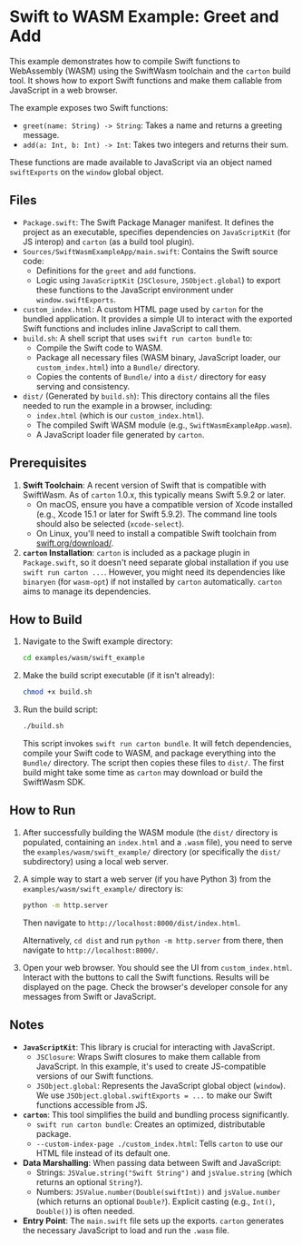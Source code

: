 # Swift to WASM Example: Greet and Add

This example demonstrates how to compile Swift functions to WebAssembly (WASM) using the SwiftWasm toolchain and the `carton` build tool. It shows how to export Swift functions and make them callable from JavaScript in a web browser.

The example exposes two Swift functions:
- `greet(name: String) -> String`: Takes a name and returns a greeting message.
- `add(a: Int, b: Int) -> Int`: Takes two integers and returns their sum.

These functions are made available to JavaScript via an object named `swiftExports` on the `window` global object.

## Files

- `Package.swift`: The Swift Package Manager manifest. It defines the project as an executable, specifies dependencies on `JavaScriptKit` (for JS interop) and `carton` (as a build tool plugin).
- `Sources/SwiftWasmExampleApp/main.swift`: Contains the Swift source code:
    - Definitions for the `greet` and `add` functions.
    - Logic using `JavaScriptKit` (`JSClosure`, `JSObject.global`) to export these functions to the JavaScript environment under `window.swiftExports`.
- `custom_index.html`: A custom HTML page used by `carton` for the bundled application. It provides a simple UI to interact with the exported Swift functions and includes inline JavaScript to call them.
- `build.sh`: A shell script that uses `swift run carton bundle` to:
    - Compile the Swift code to WASM.
    - Package all necessary files (WASM binary, JavaScript loader, our `custom_index.html`) into a `Bundle/` directory.
    - Copies the contents of `Bundle/` into a `dist/` directory for easy serving and consistency.
- `dist/` (Generated by `build.sh`): This directory contains all the files needed to run the example in a browser, including:
    - `index.html` (which is our `custom_index.html`).
    - The compiled Swift WASM module (e.g., `SwiftWasmExampleApp.wasm`).
    - A JavaScript loader file generated by `carton`.

## Prerequisites

1.  **Swift Toolchain**: A recent version of Swift that is compatible with SwiftWasm. As of `carton` 1.0.x, this typically means Swift 5.9.2 or later.
    - On macOS, ensure you have a compatible version of Xcode installed (e.g., Xcode 15.1 or later for Swift 5.9.2). The command line tools should also be selected (`xcode-select`).
    - On Linux, you'll need to install a compatible Swift toolchain from [swift.org/download/](https://swift.org/download/).
2.  **`carton` Installation**: `carton` is included as a package plugin in `Package.swift`, so it doesn't need separate global installation if you use `swift run carton ...`. However, you might need its dependencies like `binaryen` (for `wasm-opt`) if not installed by `carton` automatically. `carton` aims to manage its dependencies.

## How to Build

1.  Navigate to the Swift example directory:
    ```bash
    cd examples/wasm/swift_example
    ```
2.  Make the build script executable (if it isn't already):
    ```bash
    chmod +x build.sh
    ```
3.  Run the build script:
    ```bash
    ./build.sh
    ```
    This script invokes `swift run carton bundle`. It will fetch dependencies, compile your Swift code to WASM, and package everything into the `Bundle/` directory. The script then copies these files to `dist/`.
    The first build might take some time as `carton` may download or build the SwiftWasm SDK.

## How to Run

1.  After successfully building the WASM module (the `dist/` directory is populated, containing an `index.html` and a `.wasm` file), you need to serve the `examples/wasm/swift_example/` directory (or specifically the `dist/` subdirectory) using a local web server.

2.  A simple way to start a web server (if you have Python 3) from the `examples/wasm/swift_example/` directory is:
    ```bash
    python -m http.server
    ```
    Then navigate to `http://localhost:8000/dist/index.html`.

    Alternatively, `cd dist` and run `python -m http.server` from there, then navigate to `http://localhost:8000/`.

3.  Open your web browser. You should see the UI from `custom_index.html`. Interact with the buttons to call the Swift functions. Results will be displayed on the page. Check the browser's developer console for any messages from Swift or JavaScript.

## Notes

-   **`JavaScriptKit`**: This library is crucial for interacting with JavaScript.
    -   `JSClosure`: Wraps Swift closures to make them callable from JavaScript. In this example, it's used to create JS-compatible versions of our Swift functions.
    -   `JSObject.global`: Represents the JavaScript global object (`window`). We use `JSObject.global.swiftExports = ...` to make our Swift functions accessible from JS.
-   **`carton`**: This tool simplifies the build and bundling process significantly.
    -   `swift run carton bundle`: Creates an optimized, distributable package.
    -   `--custom-index-page ./custom_index.html`: Tells `carton` to use our HTML file instead of its default one.
-   **Data Marshalling**: When passing data between Swift and JavaScript:
    -   Strings: `JSValue.string("Swift String")` and `jsValue.string` (which returns an optional `String?`).
    -   Numbers: `JSValue.number(Double(swiftInt))` and `jsValue.number` (which returns an optional `Double?`). Explicit casting (e.g., `Int()`, `Double()`) is often needed.
-   **Entry Point**: The `main.swift` file sets up the exports. `carton` generates the necessary JavaScript to load and run the `.wasm` file.

